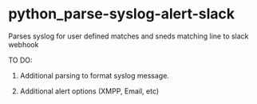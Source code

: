# python_parse-syslog-alert-slack
Parses syslog for user defined matches and sneds matching line to slack webhook

TO DO:

1. Additional parsing to format syslog message.

2. Additional alert options (XMPP, Email, etc)
